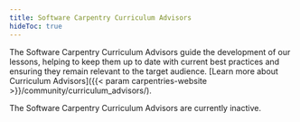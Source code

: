 ```yaml
---
title: Software Carpentry Curriculum Advisors 
hideToc: true
---
```


The Software Carpentry Curriculum Advisors guide the development of our lessons, helping to keep them up to date with current best practices and ensuring they remain relevant to the target audience. [Learn more about Curriculum Advisors]({{< param carpentries-website >}}/community/curriculum_advisors/).  

The Software Carpentry Curriculum Advisors are currently inactive.  

